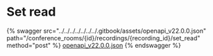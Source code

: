 # Set read

{% swagger src="../../../../../../../.gitbook/assets/openapi_v22.0.0.json" path="/conference_rooms/{id}/recordings/{recording_id}/set_read" method="post" %}
[openapi_v22.0.0.json](../../../../../../../.gitbook/assets/openapi_v22.0.0.json)
{% endswagger %}
